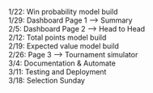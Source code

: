 1/22: Win probability model build <br>
1/29: Dashboard Page 1 --> Summary <br>
2/5:  Dashboard Page 2 --> Head to Head <br>
2/12: Total points model build <br>
2/19: Expected value model build <br>
2/26: Page 3 --> Tournament simulator <br>
3/4: Documentation & Automate <br>
3/11: Testing and Deployment <br>
3/18: Selection Sunday

